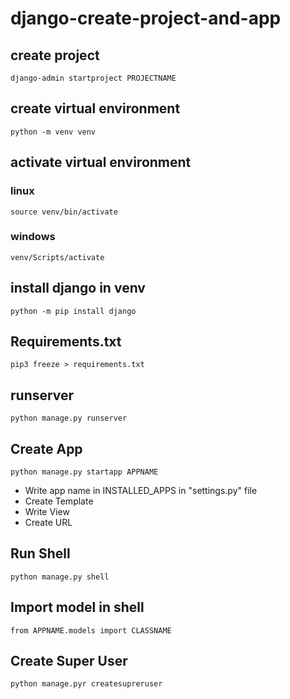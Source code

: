 # django-create-project-and-app
## create project
```
django-admin startproject PROJECTNAME
```
## create virtual environment
```
python -m venv venv
```
## activate virtual environment
### linux
```
source venv/bin/activate
```
### windows
```
venv/Scripts/activate
```
## install django in venv
```
python -m pip install django
```
## Requirements.txt
```
pip3 freeze > requirements.txt
```
## runserver
```
python manage.py runserver
```
## Create App
```
python manage.py startapp APPNAME
```
* Write app name in INSTALLED_APPS in "settings.py" file
* Create Template
* Write View
* Create URL

## Run Shell
```
python manage.py shell
```
## Import model in shell
```
from APPNAME.models import CLASSNAME
```
## Create Super User
```
python manage.pyr createsupreruser
```
